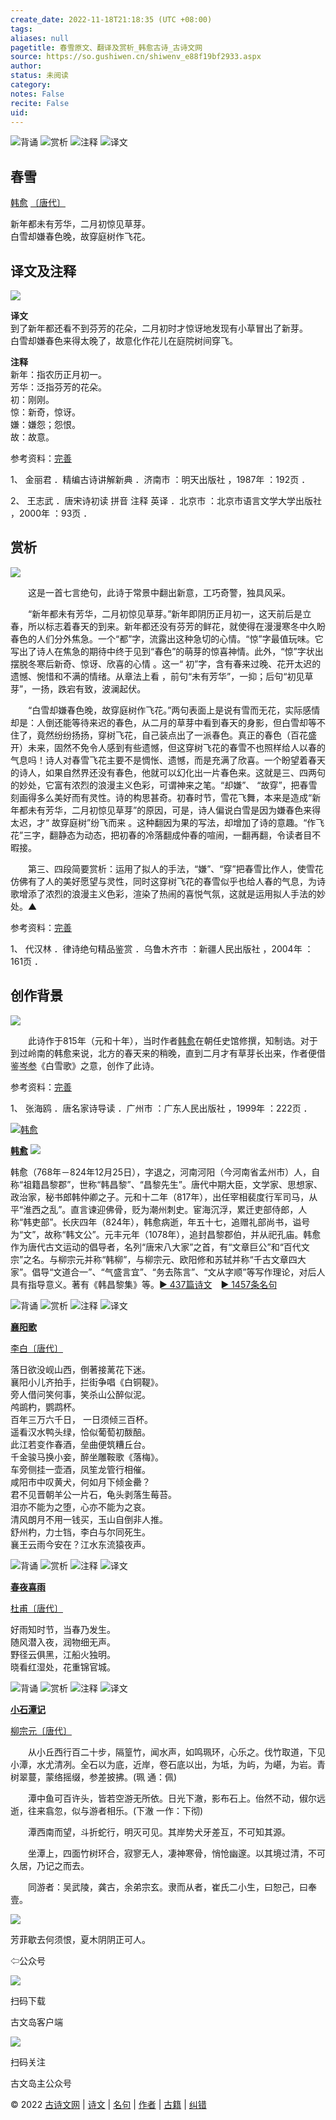 ```yaml
---
create_date: 2022-11-18T21:18:35 (UTC +08:00)
tags: 
aliases: null
pagetitle: 春雪原文、翻译及赏析_韩愈古诗_古诗文网
source: https://so.gushiwen.cn/shiwenv_e88f19bf2933.aspx
author: 
status: 未阅读
category: 
notes: False
recite: False
uid: 
---
```


![背诵](https://song.gushiwen.cn/siteimg/bei-pic.png) ![赏析](https://song.gushiwen.cn/siteimg/shang-pic.png) ![注释](https://song.gushiwen.cn/siteimg/zhu-pic.png) ![译文](https://song.gushiwen.cn/siteimg/yi-pic.png)

## 春雪

[韩愈](https://so.gushiwen.cn/authorv_1abe13750637.aspx) [〔唐代〕](https://so.gushiwen.cn/shiwens/default.aspx?cstr=%e5%94%90%e4%bb%a3)

新年都未有芳华，二月初惊见草芽。  
白雪却嫌春色晚，故穿庭树作飞花。

## 译文及注释

![](https://song.gushiwen.cn/siteimg/speak-er.png)

**译文**  
到了新年都还看不到芬芳的花朵，二月初时才惊讶地发现有小草冒出了新芽。  
白雪却嫌春色来得太晚了，故意化作花儿在庭院树间穿飞。

**注释**  
新年：指农历正月初一。  
芳华：泛指芬芳的花朵。  
初：刚刚。  
惊：新奇，惊讶。  
嫌：嫌怨；怨恨。  
故：故意。

参考资料：[完善](https://so.gushiwen.cn/jiucuo.aspx?u=%e7%bf%bb%e8%af%911872%e3%80%8a%e8%af%91%e6%96%87%e5%8f%8a%e6%b3%a8%e9%87%8a%e3%80%8b)

1、 金丽君 ．精编古诗讲解新典 ．济南市 ：明天出版社 ，1987年 ：192页 ．

2、 王志武 ．唐宋诗初读 拼音 注释 英译 ．北京市 ：北京市语言文学大学出版社 ，2000年 ：93页 ．

## 赏析

![](https://song.gushiwen.cn/siteimg/speak-er.png)

　　这是一首七言绝句，此诗于常景中翻出新意，工巧奇警，独具风采。

　　“新年都未有芳华，二月初惊见草芽。”新年即阴历正月初一，这天前后是立春，所以标志着春天的到来。新年都还没有芬芳的鲜花，就使得在漫漫寒冬中久盼春色的人们分外焦急。一个“都”字，流露出这种急切的心情。“惊”字最值玩味。它写出了诗人在焦急的期待中终于见到“春色”的萌芽的惊喜神情。此外，“惊”字状出摆脱冬寒后新奇、惊讶、欣喜的心情 。这一“ 初”字，含有春来过晚、花开太迟的遗憾、惋惜和不满的情绪。从章法上看 ，前句“未有芳华”，一抑；后句“初见草芽”，一扬，跌宕有致，波澜起伏。

　　“白雪却嫌春色晚，故穿庭树作飞花。”两句表面上是说有雪而无花，实际感情却是：人倒还能等待来迟的春色，从二月的草芽中看到春天的身影，但白雪却等不住了，竟然纷纷扬扬，穿树飞花，自己装点出了一派春色。真正的春色（百花盛开）未来，固然不免令人感到有些遗憾，但这穿树飞花的春雪不也照样给人以春的气息吗！诗人对春雪飞花主要不是惆怅、遗憾，而是充满了欣喜。一个盼望着春天的诗人，如果自然界还没有春色，他就可以幻化出一片春色来。这就是三、四两句的妙处，它富有浓烈的浪漫主义色彩，可谓神来之笔。“却嫌”、 “故穿”，把春雪刻画得多么美好而有灵性。诗的构思甚奇。初春时节，雪花飞舞，本来是造成“新年都未有芳华，二月初惊见草芽”的原因，可是，诗人偏说白雪是因为嫌春色来得太迟，才“ 故穿庭树”纷飞而来 。这种翻因为果的写法，却增加了诗的意趣。“作飞花”三字，翻静态为动态，把初春的冷落翻成仲春的喧闹，一翻再翻，令读者目不暇接。

　　第三、四段简要赏析：运用了拟人的手法，“嫌”、“穿”把春雪比作人，使雪花仿佛有了人的美好愿望与灵性，同时这穿树飞花的春雪似乎也给人春的气息，为诗歌增添了浓烈的浪漫主义色彩，渲染了热闹的喜悦气氛，这就是运用拟人手法的妙处。▲

参考资料：[完善](https://so.gushiwen.cn/jiucuo.aspx?u=%e8%b5%8f%e6%9e%902790%e3%80%8a%e8%b5%8f%e6%9e%90%e3%80%8b)

1、 代汉林 ．律诗绝句精品鉴赏 ．乌鲁木齐市 ：新疆人民出版社 ，2004年 ：161页 ．

## 创作背景

![](https://song.gushiwen.cn/siteimg/speak-er.png)

　　此诗作于815年（元和十年），当时作者[韩愈](https://so.gushiwen.cn/authorv_1abe13750637.aspx)在朝任史馆修撰，知制诰。对于到过岭南的韩愈来说，北方的春天来的稍晚，直到二月才有草芽长出来，作者便借鉴[岑参](https://so.gushiwen.cn/authorv_0969d1da1ac1.aspx)《白雪歌》之意，创作了此诗。

参考资料：[完善](https://so.gushiwen.cn/jiucuo.aspx?u=%e8%b5%8f%e6%9e%9011990%e3%80%8a%e5%88%9b%e4%bd%9c%e8%83%8c%e6%99%af%e3%80%8b)

1、 张海鸥 ．唐名家诗导读 ．广州市 ：广东人民出版社 ，1999年 ：222页 ．

[![韩愈](https://song.gushiwen.cn/authorImg/hanyu.jpg)](https://so.gushiwen.cn/authorv_1abe13750637.aspx)

[**韩愈**](https://so.gushiwen.cn/authorv_1abe13750637.aspx) ![](https://song.gushiwen.cn/siteimg/speak-er.png)

韩愈（768年－824年12月25日），字退之，河南河阳（今河南省孟州市）人，自称“祖籍昌黎郡”，世称“韩昌黎”、“昌黎先生”。唐代中期大臣，文学家、思想家、政治家，秘书郎韩仲卿之子。元和十二年（817年），出任宰相裴度行军司马，从平“淮西之乱”。直言谏迎佛骨，贬为潮州刺史。宦海沉浮，累迁吏部侍郎，人称“韩吏部”。长庆四年（824年），韩愈病逝，年五十七，追赠礼部尚书，谥号为“文”，故称“韩文公”。元丰元年（1078年），追封昌黎郡伯，并从祀孔庙。韩愈作为唐代古文运动的倡导者，名列“唐宋八大家”之首，有“文章巨公”和“百代文宗”之名。与柳宗元并称“韩柳”，与柳宗元、欧阳修和苏轼并称“千古文章四大家”。倡导“文道合一”、“气盛言宜”、“务去陈言”、“文从字顺”等写作理论，对后人具有指导意义。著有《韩昌黎集》等。[► 437篇诗文](https://so.gushiwen.cn/shiwens/default.aspx?astr=%e9%9f%a9%e6%84%88)　[► 1457条名句](https://so.gushiwen.cn/mingjus/default.aspx?astr=%e9%9f%a9%e6%84%88)

![背诵](https://song.gushiwen.cn/siteimg/bei-pic.png) ![赏析](https://song.gushiwen.cn/siteimg/shang-pic.png) ![注释](https://song.gushiwen.cn/siteimg/zhu-pic.png) ![译文](https://song.gushiwen.cn/siteimg/yi-pic.png)

[**襄阳歌**](https://so.gushiwen.cn/shiwenv_b8ff6f084d52.aspx)

[李白](https://so.gushiwen.cn/authorv.aspx?name=%e6%9d%8e%e7%99%bd)[〔唐代〕](https://so.gushiwen.cn/shiwens/default.aspx?cstr=%e5%94%90%e4%bb%a3)

落日欲没岘山西，倒著接蓠花下迷。  
襄阳小儿齐拍手，拦街争唱《白铜鞮》。  
旁人借问笑何事，笑杀山公醉似泥。  
鸬鹚杓，鹦鹉杯。  
百年三万六千日， 一日须倾三百杯。  
遥看汉水鸭头绿，恰似葡萄初酦醅。  
此江若变作春酒，垒曲便筑糟丘台。  
千金骏马换小妾，醉坐雕鞍歌《落梅》。  
车旁侧挂一壶酒，凤笙龙管行相催。  
咸阳市中叹黄犬，何如月下倾金罍？  
君不见晋朝羊公一片石，龟头剥落生莓苔。  
泪亦不能为之堕，心亦不能为之哀。  
清风朗月不用一钱买，玉山自倒非人推。  
舒州杓，力士铛，李白与尔同死生。  
襄王云雨今安在？江水东流猿夜声。

![背诵](https://song.gushiwen.cn/siteimg/bei-pic.png) ![赏析](https://song.gushiwen.cn/siteimg/shang-pic.png) ![注释](https://song.gushiwen.cn/siteimg/zhu-pic.png) ![译文](https://song.gushiwen.cn/siteimg/yi-pic.png)

[**春夜喜雨**](https://so.gushiwen.cn/shiwenv_d48451f00541.aspx)

[杜甫](https://so.gushiwen.cn/authorv.aspx?name=%e6%9d%9c%e7%94%ab)[〔唐代〕](https://so.gushiwen.cn/shiwens/default.aspx?cstr=%e5%94%90%e4%bb%a3)

好雨知时节，当春乃发生。  
随风潜入夜，润物细无声。  
野径云俱黑，江船火独明。  
晓看红湿处，花重锦官城。

![背诵](https://song.gushiwen.cn/siteimg/bei-pic.png) ![赏析](https://song.gushiwen.cn/siteimg/shang-pic.png) ![注释](https://song.gushiwen.cn/siteimg/zhu-pic.png) ![译文](https://song.gushiwen.cn/siteimg/yi-pic.png)

[**小石潭记**](https://so.gushiwen.cn/shiwenv_1ab58966cf83.aspx)

[柳宗元](https://so.gushiwen.cn/authorv.aspx?name=%e6%9f%b3%e5%ae%97%e5%85%83)[〔唐代〕](https://so.gushiwen.cn/shiwens/default.aspx?cstr=%e5%94%90%e4%bb%a3)

　　从小丘西行百二十步，隔篁竹，闻水声，如鸣珮环，心乐之。伐竹取道，下见小潭，水尤清冽。全石以为底，近岸，卷石底以出，为坻，为屿，为嵁，为岩。青树翠蔓，蒙络摇缀，参差披拂。(珮 通：佩)

　　潭中鱼可百许头，皆若空游无所依。日光下澈，影布石上。佁然不动，俶尔远逝，往来翕忽，似与游者相乐。(下澈 一作：下彻)

　　潭西南而望，斗折蛇行，明灭可见。其岸势犬牙差互，不可知其源。

　　坐潭上，四面竹树环合，寂寥无人，凄神寒骨，悄怆幽邃。以其境过清，不可久居，乃记之而去。

　　同游者：吴武陵，龚古，余弟宗玄。隶而从者，崔氏二小生，曰恕己，曰奉壹。

![](https://song.gushiwen.cn/siteimg/app/erma_guwendao.png)

芳菲歇去何须恨，夏木阴阴正可人。

⇦公众号

![](https://song.gushiwen.cn/siteimg/app/appdownGwd2021.png)

扫码下载

古文岛客户端

![](https://song.gushiwen.cn/siteimg/app/erma_guwendao.png)

扫码关注

古文岛主公众号

© 2022 [古诗文网](https://www.gushiwen.cn/) | [诗文](https://so.gushiwen.cn/shiwens/) | [名句](https://so.gushiwen.cn/mingjus/) | [作者](https://so.gushiwen.cn/authors/) | [古籍](https://so.gushiwen.cn/guwen/) | [纠错](https://so.gushiwen.cn/jiucuo.aspx?u=)

